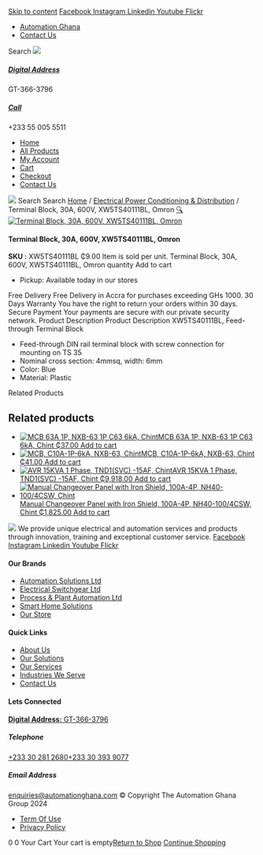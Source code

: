 [Skip to content](https://store.automationghana.com/product/terminal-block-xw5ts40111bl-omron/#content)
[ Facebook ](https://www.facebook.com/automationgh/) [ Instagram ](https://www.instagram.com/automationgh/) [ Linkedin ](https://www.linkedin.com/company/the-automation-ghana-limited/) [ Youtube ](https://www.youtube.com/channel/UCurrRDUSm5oIW39VXjn1u0w) [ Flickr ](https://www.flickr.com/photos/181794037@N07/)
  * [ Automation Ghana ](https://automationghana.com)
  * [ Contact Us ](https://store.automationghana.com/contact/)


Search
[ ![](https://store.automationghana.com/wp-content/uploads/2024/04/Website-TAGG-Logo-BLUE.png) ](https://store.automationghana.com/)
[ ](https://maps.app.goo.gl/m4xeaagWCNbLk4jM6)
#####  [ Digital Address ](https://maps.app.goo.gl/m4xeaagWCNbLk4jM6)
GT-366-3796 
[ ](tel:+233550055511)
#####  [ Call ](tel:+233550055511)
+233 55 005 5511 
  * [Home](https://store.automationghana.com/)
  * [All Products](https://store.automationghana.com/shop/)
  * [My Account](https://store.automationghana.com/my-account/)
  * [Cart](https://store.automationghana.com/cart/)
  * [Checkout](https://store.automationghana.com/checkout/)
  * [Contact Us](https://store.automationghana.com/contact/)


[![](https://store.automationghana.com/wp-content/uploads/2024/04/AutomationGhana_logo_white.png)](https://store.automationghana.com)
Search
Search
[Home](https://store.automationghana.com) / [Electrical Power Conditioning & Distribution](https://store.automationghana.com/product-category/electrical-power-distribution/) / Terminal Block, 30A, 600V, XW5TS40111BL, Omron
[🔍](https://store.automationghana.com/product/terminal-block-xw5ts40111bl-omron/)
[![Terminal Block, 30A, 600V, XW5TS40111BL, Omron](https://store.automationghana.com/wp-content/uploads/2020/04/XW5T-S4.0-1.1-1BL-600x600.jpg)](https://store.automationghana.com/wp-content/uploads/2020/04/XW5T-S4.0-1.1-1BL.jpg)
####  Terminal Block, 30A, 600V, XW5TS40111BL, Omron 
**SKU :** XW5TS40111BL 
₵9.00
Item is sold per unit.
Terminal Block, 30A, 600V, XW5TS40111BL, Omron quantity
Add to cart
  * Pickup: Available today in our stores


Free Delivery 
Free Delivery in Accra for purchases exceeding GHs 1000. 
30 Days Warranty 
You have the right to return your orders within 30 days. 
Secure Payment 
Your payments are secure with our private security network. 
Product Description
Product Description
XW5TS40111BL, Feed-through Terminal Block 
  * Feed-through DIN rail terminal block with screw connection for mounting on TS 35
  * Nominal cross section: 4mmsq, width: 6mm
  * Color: Blue
  * Material: Plastic


Related Products 
## Related products
  * [![MCB 63A 1P, NXB-63 1P C63 6kA, Chint](https://store.automationghana.com/wp-content/uploads/2020/04/NXB-63-C63-1P-300x300.jpg)MCB 63A 1P, NXB-63 1P C63 6kA, Chint ₵37.00 ](https://store.automationghana.com/product/mcb-nxb-63-1p-c63-6ka-chint/)
[Add to cart](https://store.automationghana.com/product/terminal-block-xw5ts40111bl-omron/?add-to-cart=1782)
  * [![MCB, C10A-1P-6kA, NXB-63, Chint](https://store.automationghana.com/wp-content/uploads/2020/04/NXB-63-C10-1P-300x300.jpg)MCB, C10A-1P-6kA, NXB-63, Chint ₵41.00 ](https://store.automationghana.com/product/mcb-nxb-63-1p-c10-6ka-chint/)
[Add to cart](https://store.automationghana.com/product/terminal-block-xw5ts40111bl-omron/?add-to-cart=1776)
  * [![AVR 15KVA 1 Phase, TND1\(SVC\) -15AF, Chint](https://store.automationghana.com/wp-content/uploads/2020/04/TND1SVC-10AF.jpg)AVR 15KVA 1 Phase, TND1(SVC) -15AF, Chint ₵9,918.00 ](https://store.automationghana.com/product/avr-tnd1svc-15af-chint/)
[Add to cart](https://store.automationghana.com/product/terminal-block-xw5ts40111bl-omron/?add-to-cart=1634)
  * [![Manual Changeover Panel with Iron Shield, 100A-4P, NH40-100/4CSW, Chint](https://store.automationghana.com/wp-content/uploads/2019/12/AUTOMATIC-TRANSFER-SWITCH-1-300x300.jpg)Manual Changeover Panel with Iron Shield, 100A-4P, NH40-100/4CSW, Chint ₵1,825.00 ](https://store.automationghana.com/product/manual-changeover-nh40-100-4csw-with-iron-shield-chint/)
[Add to cart](https://store.automationghana.com/product/terminal-block-xw5ts40111bl-omron/?add-to-cart=1521)


![](https://store.automationghana.com/wp-content/uploads/2024/04/AutomationGhana_logo_white.png)
We provide unique electrical and automation services and products through innovation, training and exceptional customer service.
[ Facebook ](https://www.facebook.com/automationgh/) [ Instagram ](https://www.instagram.com/automationgh/) [ Linkedin ](https://www.linkedin.com/company/the-automation-ghana-limited/) [ Youtube ](https://www.youtube.com/channel/UCurrRDUSm5oIW39VXjn1u0w) [ Flickr ](https://www.flickr.com/photos/181794037@N07/)
#### Our Brands
  * [ Automation Solutions Ltd ](https://store.automationghana.com/product/terminal-block-xw5ts40111bl-omron/)
  * [ Electrical Switchgear Ltd ](https://store.automationghana.com/product/terminal-block-xw5ts40111bl-omron/)
  * [ Process & Plant Automation Ltd ](https://store.automationghana.com/product/terminal-block-xw5ts40111bl-omron/)
  * [ Smart Home Solutions ](https://store.automationghana.com/product/terminal-block-xw5ts40111bl-omron/)
  * [ Our Store ](https://store.automationghana.com/product/terminal-block-xw5ts40111bl-omron/)


#### Quick Links
  * [ About Us ](https://store.automationghana.com/product/terminal-block-xw5ts40111bl-omron/)
  * [ Our Solutions ](https://store.automationghana.com/product/terminal-block-xw5ts40111bl-omron/)
  * [ Our Services ](https://store.automationghana.com/product/terminal-block-xw5ts40111bl-omron/)
  * [ Industries We Serve ](https://store.automationghana.com/product/terminal-block-xw5ts40111bl-omron/)
  * [ Contact Us ](https://store.automationghana.com/product/terminal-block-xw5ts40111bl-omron/)


#### Lets Connected
[**Digital Address:** GT-366-3796](https://maps.app.goo.gl/m4xeaagWCNbLk4jM6)
#####  Telephone 
[ +233 30 281 2680](tel:+233302812680)[+233 30 393 9077](https://store.automationghana.com/product/terminal-block-xw5ts40111bl-omron/+233303939077)
#####  Email Address 
enquiries@automationghana.com 
© Copyright The Automation Ghana Group 2024
  * [ Term Of Use ](https://store.automationghana.com/product/terminal-block-xw5ts40111bl-omron/)
  * [ Privacy Policy ](https://store.automationghana.com/product/terminal-block-xw5ts40111bl-omron/)


0
0
Your Cart
Your cart is empty[Return to Shop](https://store.automationghana.com/shop/)
[Continue Shopping](https://store.automationghana.com/product/terminal-block-xw5ts40111bl-omron/)
